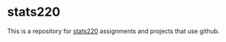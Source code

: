 # stats220
This is a repository for [stats220](https://jerryj3083.github.io/stats220/) assignments and projects that use github.
